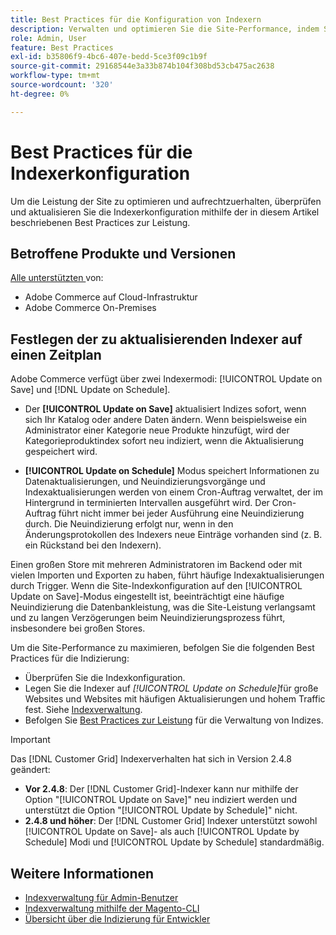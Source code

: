 ```yaml
---
title: Best Practices für die Konfiguration von Indexern
description: Verwalten und optimieren Sie die Site-Performance, indem Sie die Best Practices für die Indexerkonfiguration befolgen.
role: Admin, User
feature: Best Practices
exl-id: b35806f9-4bc6-407e-bedd-5ce3f09c1b9f
source-git-commit: 29168544e3a33b874b104f308bd53cb475ac2638
workflow-type: tm+mt
source-wordcount: '320'
ht-degree: 0%

---
```


# Best Practices für die Indexerkonfiguration

Um die Leistung der Site zu optimieren und aufrechtzuerhalten, überprüfen und aktualisieren Sie die Indexerkonfiguration mithilfe der in diesem Artikel beschriebenen Best Practices zur Leistung.

## Betroffene Produkte und Versionen

[Alle unterstützten &#x200B;](../../../release/versions.md) von:

- Adobe Commerce auf Cloud-Infrastruktur
- Adobe Commerce On-Premises

## Festlegen der zu aktualisierenden Indexer auf einen Zeitplan

Adobe Commerce verfügt über zwei Indexermodi: [!UICONTROL Update on Save] und [!DNL Update on Schedule].

- Der **[!UICONTROL Update on Save]** aktualisiert Indizes sofort, wenn sich Ihr Katalog oder andere Daten ändern. Wenn beispielsweise ein Administrator einer Kategorie neue Produkte hinzufügt, wird der Kategorieproduktindex sofort neu indiziert, wenn die Aktualisierung gespeichert wird.

- **[!UICONTROL Update on Schedule]** Modus speichert Informationen zu Datenaktualisierungen, und Neuindizierungsvorgänge und Indexaktualisierungen werden von einem Cron-Auftrag verwaltet, der im Hintergrund in terminierten Intervallen ausgeführt wird. Der Cron-Auftrag führt nicht immer bei jeder Ausführung eine Neuindizierung durch. Die Neuindizierung erfolgt nur, wenn in den Änderungsprotokollen des Indexers neue Einträge vorhanden sind (z. B. ein Rückstand bei den Indexern).

Einen großen Store mit mehreren Administratoren im Backend oder mit vielen Importen und Exporten zu haben, führt häufige Indexaktualisierungen durch Trigger. Wenn die Site-Indexkonfiguration auf den [!UICONTROL Update on Save]-Modus eingestellt ist, beeinträchtigt eine häufige Neuindizierung die Datenbankleistung, was die Site-Leistung verlangsamt und zu langen Verzögerungen beim Neuindizierungsprozess führt, insbesondere bei großen Stores.

Um die Site-Performance zu maximieren, befolgen Sie die folgenden Best Practices für die Indizierung:

- Überprüfen Sie die Indexkonfiguration.
- Legen Sie die Indexer auf _[!UICONTROL Update on Schedule]_&#x200B;für große Websites und Websites mit häufigen Aktualisierungen und hohem Traffic fest. Siehe [Indexverwaltung](https://experienceleague.adobe.com/de/docs/commerce-admin/systems/tools/index-management#change-the-index-mode).
- Befolgen Sie [Best Practices zur Leistung](../../../performance/configuration.md) für die Verwaltung von Indizes.

>[!IMPORTANT]
>
>Das [!DNL Customer Grid] Indexerverhalten hat sich in Version 2.4.8 geändert:
>
>- **Vor 2.4.8**: Der [!DNL Customer Grid]-Indexer kann nur mithilfe der Option &quot;[!UICONTROL Update on Save]&quot; neu indiziert werden und unterstützt die Option &quot;[!UICONTROL Update by Schedule]&quot; nicht.
>- **2.4.8 und höher**: Der [!DNL Customer Grid] Indexer unterstützt sowohl [!UICONTROL Update on Save]- als auch [!UICONTROL Update by Schedule] Modi und [!UICONTROL Update by Schedule] standardmäßig.

## Weitere Informationen

- [Indexverwaltung für Admin-Benutzer](../../../configuration/cli/manage-indexers.md#configure-indexers)
- [Indexverwaltung mithilfe der Magento-CLI](https://experienceleague.adobe.com/docs/commerce-operations/configuration-guide/cli/manage-indexers.html?lang=de)
- [Übersicht über die Indizierung für Entwickler](https://developer.adobe.com/commerce/php/development/components/indexing/)
